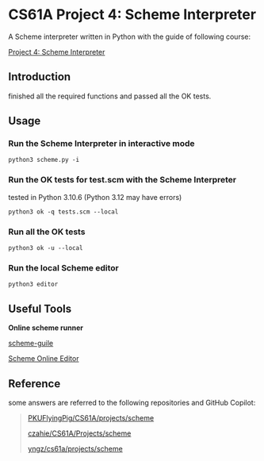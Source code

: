 # CS61A Project 4: Scheme Interpreter

A Scheme interpreter written in Python with the guide of following course:

[Project 4: Scheme Interpreter](https://cs.nju.edu.cn/xyfeng/teaching/SICP/projects/scheme/scheme.html)

## Introduction

finished all the required functions and passed all the OK tests.

## Usage

### Run the Scheme Interpreter in interactive mode

```shell
python3 scheme.py -i 
```

### Run the OK tests for test.scm with the Scheme Interpreter

tested in Python 3.10.6 (Python 3.12 may have errors)

```shell
python3 ok -q tests.scm --local
```

### Run all the OK tests

```shell
python3 ok -u --local
```

### Run the local Scheme editor

```shell
python3 editor
```

## Useful Tools

**Online scheme runner**

[scheme-guile](https://www.w3cschool.cn/tryrun/runcode?lang=scheme-guile)

[Scheme Online Editor](https://www.jdoodle.com/execute-scheme-online)

## Reference

some answers are referred to the following repositories and GitHub Copilot:

> [PKUFlyingPig/CS61A/projects/scheme](https://github.com/PKUFlyingPig/CS61A/tree/master/projects/scheme)
> 
> [czahie/CS61A/Projects/scheme](https://github.com/czahie/CS61A/tree/master/Projects/scheme)
>
> [yngz/cs61a/projects/scheme](https://github.com/yngz/cs61a/tree/master/projects/scheme)

